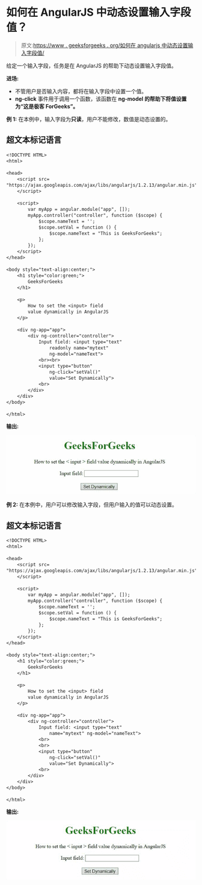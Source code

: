 # 如何在 AngularJS 中动态设置输入字段值？

> 原文:[https://www . geeksforgeeks . org/如何在 angularjs 中动态设置输入字段值/](https://www.geeksforgeeks.org/how-to-set-the-input-field-value-dynamically-in-angularjs/)

给定一个输入字段，任务是在 AngularJS 的帮助下动态设置输入字段值。

**进场:**

*   不管用户是否输入内容，都将在输入字段中设置一个值。
*   **ng-click** 事件用于调用一个函数，该函数在 **ng-model 的帮助下将值设置为“这是极客 ForGeeks”。**

**例 1:** 在本例中，输入字段为**只读**，用户不能修改，数值是动态设置的。

## 超文本标记语言

```tshtml
<!DOCTYPE HTML>
<html>

<head>
    <script src=
"https://ajax.googleapis.com/ajax/libs/angularjs/1.2.13/angular.min.js">
    </script>

    <script>
        var myApp = angular.module("app", []);
        myApp.controller("controller", function ($scope) {
            $scope.nameText = '';
            $scope.setVal = function () {
                $scope.nameText = "This is GeeksForGeeks";
            };
        });
    </script>
</head>

<body style="text-align:center;">
    <h1 style="color:green;">
        GeeksForGeeks
    </h1>

    <p>
        How to set the <input> field 
        value dynamically in AngularJS
    </p>

    <div ng-app="app">
        <div ng-controller="controller">
            Input field: <input type="text" 
                readonly name="mytext" 
                ng-model="nameText">
            <br><br>
            <input type="button" 
                ng-click="setVal()" 
                value="Set Dynamically">
            <br>
        </div>
    </div>
</body>

</html>
```

**输出:**

![](img/aee745ecb30e6ef6b8bd32a3e40e0aeb.png)

**例 2:** 在本例中，用户可以修改输入字段，但用户输入的值可以动态设置。

## 超文本标记语言

```tshtml
<!DOCTYPE HTML>
<html>

<head>
    <script src=
"https://ajax.googleapis.com/ajax/libs/angularjs/1.2.13/angular.min.js">
    </script>

    <script>
        var myApp = angular.module("app", []);
        myApp.controller("controller", function ($scope) {
            $scope.nameText = '';
            $scope.setVal = function () {
                $scope.nameText = "This is GeeksForGeeks";
            };
        });
    </script>
</head>

<body style="text-align:center;">
    <h1 style="color:green;">
        GeeksForGeeks
    </h1>

    <p>
        How to set the <input> field 
        value dynamically in AngularJS
    </p>

    <div ng-app="app">
        <div ng-controller="controller">
            Input field: <input type="text" 
                name="mytext" ng-model="nameText">
            <br>
            <br>
            <input type="button" 
                ng-click="setVal()" 
                value="Set Dynamically">
            <br>
        </div>
    </div>
</body>

</html>
```

**输出:**

![](img/57dc771924242da81b71898bbf0c4c55.png)